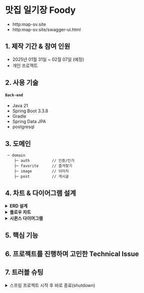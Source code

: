 # 맛집 일기장 Foody
-  http:map-sv.site
-  http:map-sv.site/swagger-ui.html

  
## 1. 제작 기간 & 참여 인원

- 2025년 01월 31일 ~ 02월 07일 (예정)
- 개인 프로젝트


## 2. 사용 기술

#### `Back-end`

- Java 21
- Spring Boot 3.3.8
- Gradle
- Spring Data JPA
- postgresql


## 3. 도메인

```
 ─ domain
    ├─ auth          // 인증/인가
    ├─ favorite      // 즐겨찾기
    ├─ image         // 이미지
    ├─ post          // 게시글
```

## 4. 차트 & 다이어그램 설계

<details>
<summary><b style="cursor:pointer">ERD 설계</b></summary>
<div markdown="1">

```mermaid
erDiagram
    User ||--o{ Post : "작성"
    User ||--o{ Favorite : "즐겨찾기 추가"
    Post ||--o{ Favorite : "즐겨찾기에 등록됨"
    Post ||--o{ Image : "이미지 포함"

    User {
        LONG id
        STRING email
        STRING password
        STRING nickname
        STRING imageUri
        STRING kakaoImageUri
        STRING red
        STRING yellow
        STRING green
        STRING blue
        STRING purple
        DATETIME createdAt
        DATETIME updatedAt
        DATETIME deletedAt
        STRING hashedRefreshToken
    }

    Post {
        LONG id
        DECIMAL latitude
        DECIMAL longitude
        ENUM color
        STRING address
        STRING title
        STRING description
        DATETIME date
        INTEGER score
        DATETIME createdAt
        DATETIME updatedAt
        DATETIME deletedAt
    }

    Favorite {
        LONG id
        DATETIME createdAt
        DATETIME updatedAt
        DATETIME deletedAt
    }

    Image {
        LONG id
        STRING uri
        DATETIME createdAt
        DATETIME updatedAt
        DATETIME deletedAt
    }
```

</div>
</details>

<details>
<summary><b style="cursor:pointer">플로우 차트</b></summary>
<div markdown="2">

```mermaid
flowchart TD
    start["인증 페이지"] --> login{"로그인 또는 회원가입"}
    login -- "회원가입 선택" --> signup{"회원가입 종류 선택"}
    signup -- "소셜 회원가입" --> social_signup["소셜 회원가입"]
    signup -- "이메일 회원가입" --> self_signup["이메일 회원가입"]

    login -- "로그인 선택" --> signin["로그인"]
    social_signup --> map_home["지도 페이지"]
    self_signup --> map_home
    signin --> map_home

    map_home --> menu["네비 메뉴"]
    menu --> place_search["장소 검색"]
    menu --> feed_list["피드 목록"]
    menu --> calendar["캘린더"]
    menu --> profile["프로필 수정"]

    place_search --> add_edit_place["장소 추가"]
    place_search --> marker_filter["마커 필터링"]

    feed_list --> feed_detail["피드 상세"]
    feed_detail --> edit_feed["피드 수정"]
    feed_detail --> favorite_feed["즐겨찾기"]

    calendar --> feed_list
    profile --> category["카테고리 설정"]
```

</div>
</details>

<details>
<summary><b style="cursor:pointer">시퀸스 다이어그램</b></summary>
<div markdown="3">

```mermaid
sequenceDiagram
    participant 사용자 as 사용자
    participant 앱 as 앱 (프론트엔드)
    participant 서버 as 서버 (백엔드)
    participant DB as 데이터베이스

    사용자 ->> 앱: 소셜 로그인 요청
    앱 ->> 서버: 로그인/회원가입 요청 (소셜/일반)
    서버 ->> DB: 사용자 정보 조회
    alt 신규 사용자
        서버 ->> DB: 사용자 정보 저장
    end
    서버 -->> 앱: 로그인 성공 응답
    앱 -->> 사용자: 지도 페이지 이동

    사용자 ->> 앱: 장소 검색 요청
    앱 ->> 서버: 장소 목록 요청
    서버 ->> DB: 장소 데이터 조회
    DB -->> 서버: 장소 목록 반환
    서버 -->> 앱: 장소 목록 전송
    앱 -->> 사용자: 지도에 장소 표시
```

</div>
</details>

## 5. 핵심 기능

## 6. 프로젝트를 진행하며 고민한 Technical Issue

## 7. 트러블 슈팅

<details>
<summary style="cursor: pointer">스프링 프로젝트 시작 후 바로 종료(shutdown)</summary>
<div markdown="1">

- 문제 상황
```gradle
com.zaxxer.hikari.HikariDataSource : HikariPool-1 - Shutdown initiated.
```

- 해결
- 처음 의존성 설정 시 아래와 같은 의존성이 빠져 있었음
```gradle
implementation 'org.springframework.boot:spring-boot-starter-web'
```

</div>
</details>
